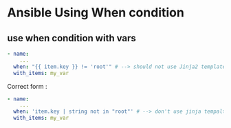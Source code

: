 # Ansible Using When condition 

## use when condition with vars 
```yaml
- name: 
    ...
  when: "{{ item.key }} != 'root'" # --> should not use Jinja2 template 
  with_items: my_var
```
Correct form :
```yaml
- name: 
    ...
  when: 'item.key | string not in "root"' # --> don't use jinja tempalte 
  with_items: my_var
```